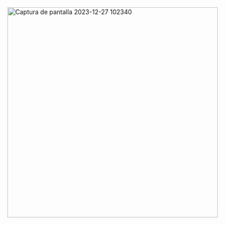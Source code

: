 <img width="477" alt="Captura de pantalla 2023-12-27 102340" src="https://github.com/OlgerCaiza/quevedoturismo/assets/151785332/64720a40-6299-4246-bac9-5f00b0e4558e">

